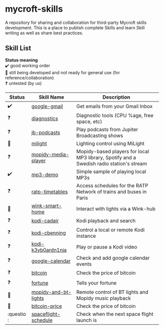 # mycroft-skills
A repository for sharing and collaboration for third-party Mycroft skills  
development.  This is a place to publish complete Skills and learn Skill  
writing as well as share best practices.

## Skill List

**Status meaning**  
:heavy_check_mark: good working order  
:construction:     still being developed and not ready for general use (for reference/collaboration)  
:question:         untested (by us)


| Status              | Skill Name                                                    | Description                                                                              |  
| ------------------- | ------------------------------------------------------------- | -------------------------------------                                                    |  
| :heavy_check_mark:  | [google-gmail](../../wiki/SKILL-google-gmail)                 | Get emails from your Gmail Inbox                                                         |  
| :question:          | [diagnostics](../../wiki/SKILL-diagnostics)                   | Diagnostic tools (CPU %age, free space, etc)                                             |
| :question:          | [jb-podcasts](../../wiki/SKILL-Jupiter-Broadcasting-Podcasts) | Play podcasts from Jupiter Broadcasting shows                                            |
| :construction:      | [milight](../../wiki/SKILL-milight)                           | Lighting control using MiLight                                                           |
| :question:          | [mopidy-media-player](../../wiki/SKILL-Mopidy-Media-Players)  | Mopidy-based players for local MP3 library, Spotify and a Swedish radio station's stream |
| :heavy_check_mark:  | [mp3-demo](../../wiki/SKILL-mp3-demo)                         | Simple sample of playing local MP3s                                                      |
| :question:          | [ratp-timetables](../../wiki/SKILL-ratp-timetables)           | Access schedules for the RATP Network of trains and buses in Paris                       |
| :construction:      | [wink-smart-home](../../wiki/SKILL-wink)                      | Interact with lights via a Wink-hub                                                      |  
| :question:          | [kodi-cadair](../../wiki/SKILL-cadair-kodi)                   | Kodi playback and search                                                                 |
| :question:          | [kodi-cbenning](../../wiki/SKILL-cbenning-kodi)               | Control a local or remote Kodi instance                                                  |
| :question:          | [kodi-k3yb0ardn1nja](../../wiki/SKILL-kodi-k3yb0ardn1nja)     | Play or pause a Kodi video                                                               | 
| :question:          | [google-calendar](../../wiki/SKILL-google-calendar)           | Check and add google calendar events                                                     |
| :question:          | [bitcoin](../../wiki/SKILL-bitcoin)                           | Check the price of bitcoin                                                               |
| :question:          | [fortune](../../wiki/SKILL-fortune)                           | Tells your fortune                                                                       |
| :construction:      | [mopidy-and-bt-lights](../../wiki/SKILL-mopidy-and-bt-lights) | Remote control of BT lights and Mopidy music playback                                    |
| :construction:      | [bitcoin-price](../../wiki/SKILL-bitcoin-price)               | Check the price of bitcoin                                                               |
| :questio :          | [spaceflight-schedule](../../wiki/SKILL-spaceflight-schedule) | Check when the next space flight launch is                                               |
